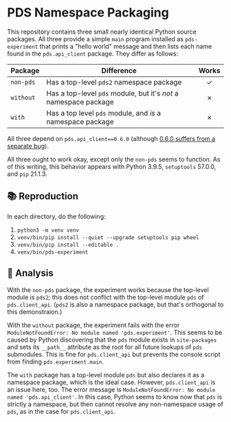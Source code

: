 # PDS Namespace Packaging

This repository contains three small nearly identical Python source packages. All three provide a simple `main` program installed as `pds-experiment` that prints a "hello world" message and then lists each name found in the `pds.api_client` package. They differ as follows:

| Package   | Difference                                                         | Works |
| --------- | ------------------------------------------------------------------ |:-----:| 
| `non-pds` | Has a top-level `pds2` namespace package                           |   ✓   |
| `without` | Has a top-level `pds` module, but it's _not_ a namespace package   |   ✗   |
| `with`    | Has a top level `pds` module, and _is_ a namespace package         |   ✗   |

All three depend on `pds.api_client==0.6.0` (although [0.6.0 suffers from a separate bug](https://github.com/NASA-PDS/pds-api-client/issues/6)).

All three ought to work okay, except only the `non-pds` seems to function. As of this writing, this behavior appears with Python 3.9.5, `setuptools` 57.0.0, and `pip` 21.1.3.


## 📚 Reproduction

In each directory, do the following:

1.  `python3 -m venv venv`
2.  `venv/bin/pip install --quiet --upgrade setuptools pip wheel`
3.  `venv/bin/pip install --editable .`
4.  `venv/bin/pds-experiment`


## 🔬 Analysis

With the `non-pds` package, the experiment works because the top-level module is `pds2`; this does not conflict with the top-level module `pds` of `pds.client_api`. (`pds2` is also a namespace package, but that's orthogonal to this demonstraion.)

With the `without` package, the experiment fails with the error `ModuleNotFoundError: No module named 'pds.experiment'`. This seems to be caused by Python discovering that the `pds` module exists in `site-packages` and sets its `__path__` attribute as the root for all future lookups of `pds` submodules. This is fine for `pds.client_api` but prevents the console script from finding `pds.experiment.main`.

The `with` package has a top-level module `pds` but also declares it as a namespace package, which is the ideal case. However, `pds.client_api` is an issue here, too. The error message is `ModuleNotFoundError: No module named 'pds.api_client'`. In this case, Python seems to know now that `pds` is strictly a namespace, but then cannot resolve any non-namespace usage of `pds`, as in the case for `pds.client_api`.

